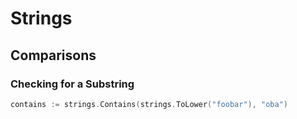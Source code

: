 # Strings

## Comparisons

### Checking for a Substring

```go
contains := strings.Contains(strings.ToLower("foobar"), "oba")
```
